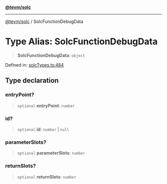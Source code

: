 [**@tevm/solc**](../README.md)

***

[@tevm/solc](../globals.md) / SolcFunctionDebugData

# Type Alias: SolcFunctionDebugData

> **SolcFunctionDebugData**: `object`

Defined in: [solcTypes.ts:484](https://github.com/evmts/tevm-monorepo/blob/main/bundler-packages/solc/src/solcTypes.ts#L484)

## Type declaration

### entryPoint?

> `optional` **entryPoint**: `number`

### id?

> `optional` **id**: `number` \| `null`

### parameterSlots?

> `optional` **parameterSlots**: `number`

### returnSlots?

> `optional` **returnSlots**: `number`
